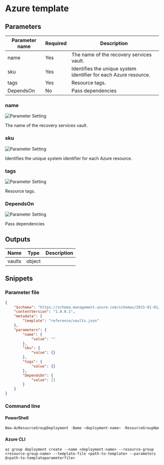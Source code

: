# Azure template

## Parameters

Parameter name | Required | Description
-------------- | -------- | -----------
name           | Yes      | The name of the recovery services vault.
sku            | Yes      | Identifies the unique system identifier for each Azure resource.
tags           | Yes      | Resource tags.
DependsOn      | No       | Pass dependencies

### name

![Parameter Setting](https://img.shields.io/badge/parameter-required-orange?style=flat-square)

The name of the recovery services vault.

### sku

![Parameter Setting](https://img.shields.io/badge/parameter-required-orange?style=flat-square)

Identifies the unique system identifier for each Azure resource.

### tags

![Parameter Setting](https://img.shields.io/badge/parameter-required-orange?style=flat-square)

Resource tags.

### DependsOn

![Parameter Setting](https://img.shields.io/badge/parameter-optional-green?style=flat-square)

Pass dependencies

## Outputs

Name | Type | Description
---- | ---- | -----------
vaults | object |

## Snippets

### Parameter file

```json
{
    "$schema": "https://schema.management.azure.com/schemas/2015-01-01/deploymentParameters.json#",
    "contentVersion": "1.0.0.1",
    "metadata": {
        "template": "reference/vaults.json"
    },
    "parameters": {
        "name": {
            "value": ""
        },
        "sku": {
            "value": {}
        },
        "tags": {
            "value": {}
        },
        "DependsOn": {
            "value": []
        }
    }
}
```

### Command line

#### PowerShell

```powershell
New-AzResourceGroupDeployment -Name <deployment-name> -ResourceGroupName <resource-group-name> -TemplateFile <path-to-template> -TemplateParameterFile <path-to-templateparameter>
```

#### Azure CLI

```text
az group deployment create --name <deployment-name> --resource-group <resource-group-name> --template-file <path-to-template> --parameters @<path-to-templateparameterfile>
```
